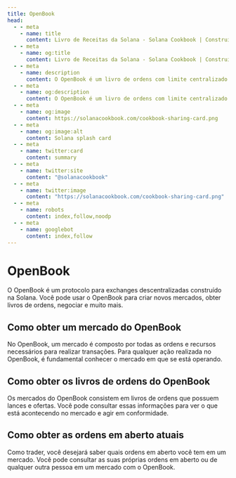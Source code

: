 ```yaml
---
title: OpenBook
head:
  - - meta
    - name: title
      content: Livro de Receitas da Solana - Solana Cookbook | Construindo no OpenBook
  - - meta
    - name: og:title
      content: Livro de Receitas da Solana - Solana Cookbook | Construindo no OpenBook
  - - meta
    - name: description
      content: O OpenBook é um livro de ordens com limite centralizado (CLOB) inovador construído na rede Solana. Aprenda como usar e construir em cima do OpenBook.
  - - meta
    - name: og:description
      content: O OpenBook é um livro de ordens com limite centralizado (CLOB) inovador construído na rede Solana. Aprenda como usar e construir em cima do OpenBook.
  - - meta
    - name: og:image
      content: https://solanacookbook.com/cookbook-sharing-card.png
  - - meta
    - name: og:image:alt
      content: Solana splash card
  - - meta
    - name: twitter:card
      content: summary
  - - meta
    - name: twitter:site
      content: "@solanacookbook"
  - - meta
    - name: twitter:image
      content: "https://solanacookbook.com/cookbook-sharing-card.png"
  - - meta
    - name: robots
      content: index,follow,noodp
  - - meta
    - name: googlebot
      content: index,follow
---
```


# OpenBook

O OpenBook é um protocolo para exchanges descentralizadas construído na Solana. Você pode usar o OpenBook para criar novos mercados, obter livros de ordens, negociar e muito mais.

## Como obter um mercado do OpenBook

No OpenBook, um mercado é composto por todas as ordens e recursos necessários para realizar transações. Para qualquer ação realizada no OpenBook, é fundamental conhecer o mercado em que se está operando.

<SolanaCodeGroup>
  <SolanaCodeGroupItem title="TS" active>

  <template v-slot:default>

@[code](@/code/OpenBook/load-market/load-market.en.ts)

  </template>

  <template v-slot:preview>

@[code](@/code/OpenBook/load-market/load-market.preview.en.ts)

  </template>

  </SolanaCodeGroupItem>

</SolanaCodeGroup>

## Como obter os livros de ordens do OpenBook

Os mercados do OpenBook consistem em livros de ordens que possuem lances e ofertas. Você pode consultar essas informações para ver o que está acontecendo no mercado e agir em conformidade.

<SolanaCodeGroup>
  <SolanaCodeGroupItem title="TS" active>

  <template v-slot:default>

@[code](@/code/OpenBook/get-books/get-books.en.ts)

  </template>

  <template v-slot:preview>

@[code](@/code/OpenBook/get-books/get-books.preview.en.ts)

  </template>

  </SolanaCodeGroupItem>

</SolanaCodeGroup>

## Como obter as ordens em aberto atuais

Como trader, você desejará saber quais ordens em aberto você tem em um mercado. Você pode consultar as suas próprias ordens em aberto ou de qualquer outra pessoa em um mercado com o OpenBook.

<SolanaCodeGroup>
  <SolanaCodeGroupItem title="TS" active>

  <template v-slot:default>

@[code](@/code/OpenBook/get-orders/get-orders.en.ts)

  </template>

  <template v-slot:preview>

@[code](@/code/OpenBook/get-orders/get-orders.preview.en.ts)

  </template>

  </SolanaCodeGroupItem>

</SolanaCodeGroup>